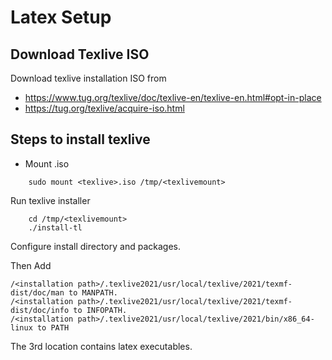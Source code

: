 Latex Setup
===========

## Download Texlive ISO

Download texlive installation ISO from
- https://www.tug.org/texlive/doc/texlive-en/texlive-en.html#opt-in-place
- https://tug.org/texlive/acquire-iso.html

## Steps to install texlive

- Mount <texlive>.iso

```
    sudo mount <texlive>.iso /tmp/<texlivemount>
```

Run texlive installer

```
    cd /tmp/<texlivemount>
    ./install-tl
```

Configure install directory and packages.

Then Add

```
/<installation path>/.texlive2021/usr/local/texlive/2021/texmf-dist/doc/man to MANPATH.
/<installation path>/.texlive2021/usr/local/texlive/2021/texmf-dist/doc/info to INFOPATH.
/<installation path>/.texlive2021/usr/local/texlive/2021/bin/x86_64-linux to PATH
```

The 3rd location contains latex executables.
